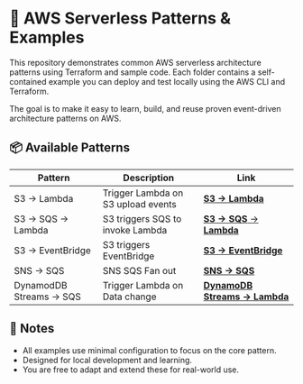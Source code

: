 # 🧩 AWS Serverless Patterns & Examples

This repository demonstrates common AWS serverless architecture patterns using Terraform and sample code. Each folder contains a self-contained example you can deploy and test locally using the AWS CLI and Terraform.

The goal is to make it easy to learn, build, and reuse proven event-driven architecture patterns on AWS.

## 📦 Available Patterns

| Pattern                 | Description                        | Link                                                                                               |
|-------------------------|------------------------------------|----------------------------------------------------------------------------------------------------|
| S3 → Lambda             | Trigger Lambda on S3 upload events | [**S3 → Lambda**](https://github.com/sauryaacharya/aws-patterns/tree/main/s3-lambda)               |
 | S3 → SQS → Lambda       | S3 triggers SQS to invoke Lambda   | [**S3 → SQS** → **Lambda**](https://github.com/sauryaacharya/aws-patterns/tree/main/s3-sqs-lambda) |
 | S3 → EventBridge        | S3 triggers EventBridge            | [**S3 → EventBridge**](https://github.com/sauryaacharya/aws-patterns/tree/main/s3-eventbridge)     |
  | SNS → SQS               | SNS SQS Fan out                    | [**SNS → SQS**](https://github.com/sauryaacharya/aws-patterns/tree/main/sns-sqs)                   |
| DynamodDB Streams → SQS | Trigger Lambda on Data change      | [**DynamoDB Streams → Lambda**](https://github.com/sauryaacharya/aws-patterns/tree/main/dynamodbstreams-lambda)   |

## 📌 Notes
- All examples use minimal configuration to focus on the core pattern.
- Designed for local development and learning.
- You are free to adapt and extend these for real-world use.